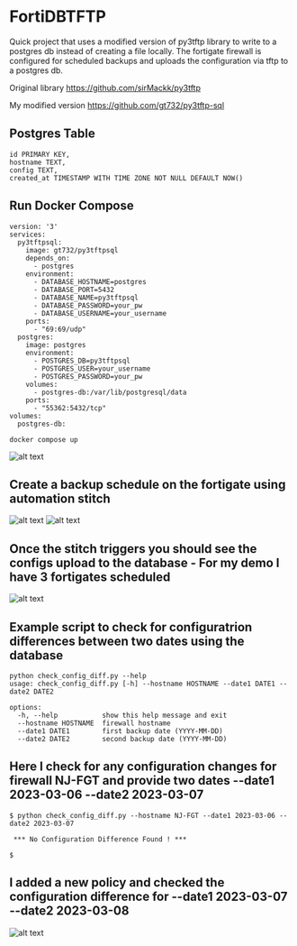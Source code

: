 # FortiDBTFTP
Quick project that uses a modified version of py3tftp library to write to a postgres db instead of creating a file locally. The fortigate firewall is configured for scheduled backups and uploads the configuration via tftp to a postgres db.

Original library https://github.com/sirMackk/py3tftp

My modified version https://github.com/gt732/py3tftp-sql

## Postgres Table
```
id PRIMARY KEY,
hostname TEXT,
config TEXT,
created_at TIMESTAMP WITH TIME ZONE NOT NULL DEFAULT NOW()
```
## Run Docker Compose
```
version: '3'
services:
  py3tftpsql:
    image: gt732/py3tftpsql
    depends_on:
      - postgres
    environment:
      - DATABASE_HOSTNAME=postgres
      - DATABASE_PORT=5432
      - DATABASE_NAME=py3tftpsql
      - DATABASE_PASSWORD=your_pw
      - DATABASE_USERNAME=your_username
    ports:
      - "69:69/udp"
  postgres:
    image: postgres
    environment:
      - POSTGRES_DB=py3tftpsql
      - POSTGRES_USER=your_username
      - POSTGRES_PASSWORD=your_pw
    volumes:
      - postgres-db:/var/lib/postgresql/data
    ports:
      - "55362:5432/tcp"
volumes:
  postgres-db:
```
```
docker compose up
```
![alt text](https://i.imgur.com/YQ8p2lv.png)
## Create a backup schedule on the fortigate using automation stitch

![alt text](https://i.imgur.com/d0yL4qB.png)
![alt text](https://i.imgur.com/PlvdBrH.png)

## Once the stitch triggers you should see the configs upload to the database - For my demo I have 3 fortigates scheduled
![alt text](https://i.imgur.com/yOfEqI2.png)

## Example script to check for configuratrion differences between two dates using the database

```
python check_config_diff.py --help
usage: check_config_diff.py [-h] --hostname HOSTNAME --date1 DATE1 --date2 DATE2

options:
  -h, --help           show this help message and exit
  --hostname HOSTNAME  firewall hostname
  --date1 DATE1        first backup date (YYYY-MM-DD)
  --date2 DATE2        second backup date (YYYY-MM-DD)
```

## Here I check for any configuration changes for firewall NJ-FGT and provide two dates --date1 2023-03-06 --date2 2023-03-07

```
$ python check_config_diff.py --hostname NJ-FGT --date1 2023-03-06 --date2 2023-03-07

 *** No Configuration Difference Found ! *** 

$ 
```

## I added a new policy and checked the configuration difference for --date1 2023-03-07 --date2 2023-03-08

![alt text](https://i.imgur.com/Y2EaRmT.png)
